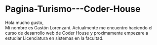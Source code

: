 # Pagina-Turismo---Coder-House

 Hola mucho gusto, <br>
  Mi nombre es Gastón Lorenzani. Actualmente me encuentro haciendo el curso de desarrollo web de Coder House y proximamente empezare a estudiar Licenciatura en sistemas en la facultad.
